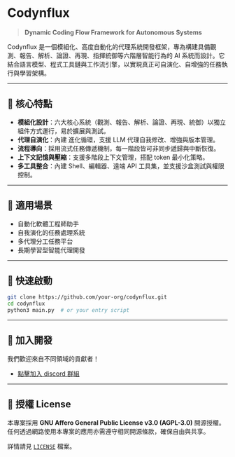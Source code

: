# Codynflux

> **Dynamic Coding Flow Framework for Autonomous Systems**

Codynflux 是一個模組化、高度自動化的代理系統開發框架，專為構建具備觀測、報告、解析、論證、再現、指揮統御等六階層智能行為的 AI 系統而設計。它結合語言模型、程式工具鏈與工作流引擎，以實現真正可自演化、自增強的任務執行與學習架構。

---

## 🔧 核心特點

* **模組化設計**：六大核心系統（觀測、報告、解析、論證、再現、統御）以獨立組件方式運行，易於擴展與測試。
* **代理自演化**：內建 進化循環，支援 LLM 代理自我修改、增強與版本管理。
* **流程導向**：採用流式任務傳遞機制，每一階段皆可非同步遞歸與中斷恢復。
* **上下文記憶與壓縮**：支援多階段上下文管理，搭配 token 最小化策略。
* **多工具整合**：內建 Shell、編輯器、遠端 API 工具集，並支援沙盒測試與權限控制。

---

## 🧩 適用場景

* 自動化軟體工程師助手
* 自我演化的任務處理系統
* 多代理分工任務平台
* 長期學習型智能代理開發

---

## 🚀 快速啟動

```bash
git clone https://github.com/your-org/codynflux.git
cd codynflux
python3 main.py  # or your entry script
```

---

## 🤝 加入開發

我們歡迎來自不同領域的貢獻者！

- [點擊加入 discord 群組](https://discord.gg/hFAqB6QT9v)

---

## 🧪 授權 License

本專案採用 **GNU Affero General Public License v3.0 (AGPL-3.0)** 開源授權。任何透過網路使用本專案的應用亦需遵守相同開源條款，確保自由與共享。

詳情請見 [`LICENSE`](./LICENSE) 檔案。
